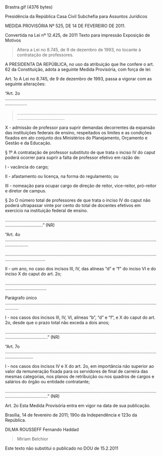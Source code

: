 Brastra.gif (4376 bytes)

Presidência da República
Casa Civil
Subchefia para Assuntos Jurídicos


MEDIDA PROVISÓRIA Nº 525, DE 14 DE FEVEREIRO DE 2011.

Convertida na Lei nº 12.425, de 2011
Texto para impressão
Exposição de Motivos
> Altera a Lei no 8.745, de 9 de dezembro de 1993, no tocante à contratação de professores.


A PRESIDENTA DA REPÚBLICA, no uso da atribuição que lhe confere o art. 62 da Constituição, adota a seguinte Medida Provisória, com força de lei:

Art. 1o  A Lei no 8.745, de 9 de dezembro de 1993, passa a vigorar com as seguinte alterações:



“Art. 2o  ..............................................................................................................................................

> ..........................................................................................................................................................

X - admissão de professor para suprir demandas decorrentes da expansão das instituições federais de ensino, respeitados os limites e as condições fixados em ato conjunto dos Ministérios do Planejamento, Orçamento e Gestão e da Educação.

§ 1º A contratação de professor substituto de que trata o inciso IV do caput poderá ocorrer para suprir a falta de professor efetivo em razão de:

I - vacância do cargo;

II - afastamento ou licença, na forma do regulamento; ou

III - nomeação para ocupar cargo de direção de reitor, vice-reitor, pró-reitor e diretor de campus.

§ 2o  O número total de professores de que trata o inciso IV do caput não poderá ultrapassar vinte por cento do total de docentes efetivos em exercício na instituição federal de ensino.

...........................................................................................................................................................” (NR)

“Art. 4o  ...............................................................................................................................................

.............................................................................................................................................................

II - um ano, no caso dos incisos III, IV, das alíneas “d” e “f” do inciso VI e do inciso X do caput do art. 2o;

..............................................................................................................................................................

Parágrafo único .......................................................................................................................................

I - nos casos dos incisos III, IV, VI, alíneas “b”, “d” e “f”, e X do caput do art. 2o, desde que o prazo total não exceda a dois anos;

...............................................................................................................................................................” (NR)

“Art. 7o  ...................................................................................................................................................

I - nos casos dos incisos IV e X do art. 2o, em importância não superior ao valor da remuneração fixada para os servidores de final de carreira das mesmas categorias, nos planos de retribuição ou nos quadros de cargos e salários do órgão ou entidade contratante;

...............................................................................................................................................................” (NR)

Art. 2o  Esta Medida Provisória entra em vigor na data de sua publicação.

Brasília, 14 de fevereiro de 2011; 190o da Independência e 123o da República.

DILMA ROUSSEFF
Fernando Haddad
> Miriam Belchior

Este texto não substitui o publicado no DOU de 15.2.2011
